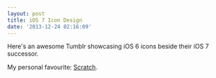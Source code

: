 ```yaml
---
layout: post
title: iOS 7 Icon Design
date: '2013-12-24 02:16:09'
---
```


<p>Here's an awesome Tumblr showcasing iOS 6 icons beside their iOS 7 successor. </p>

<p>My personal favourite: <a href="https://itunes.apple.com/ca/app/scratch-your-quick-input-notepad/id533320655?mt=8">Scratch</a>. </p>